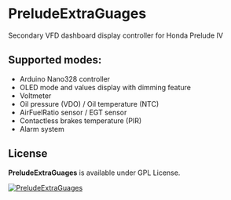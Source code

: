 # PreludeExtraGuages

Secondary VFD dashboard display controller for Honda Prelude IV

## Supported modes:

 - Arduino Nano328 controller
 - OLED mode and values display with dimming feature
 - Voltmeter
 - Oil pressure (VDO) / Oil temperature (NTC)
 - AirFuelRatio sensor / EGT sensor
 - Contactless brakes temperature (PIR)
 - Alarm system

## License

**PreludeExtraGuages** is available under GPL License.

[![PreludeExtraGuages](https://www.youtube.com/vi/3Ldmpw8SXaU/0.jpg)](https://www.youtube.com/watch?v=3Ldmpw8SXaU)
